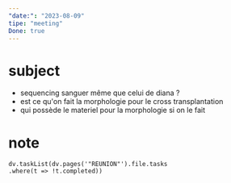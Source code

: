 ```yaml
---
"date:": "2023-08-09"
tipe: "meeting"
Done: true
---
```


# subject 
- sequencing sanguer même que celui de diana ? 
- est ce qu'on fait la morphologie pour le cross transplantation 
- qui possède le materiel pour la morphologie si on le fait 

# note


```dataviewjs 
dv.taskList(dv.pages('"REUNION"').file.tasks 
.where(t => !t.completed)) 
```
